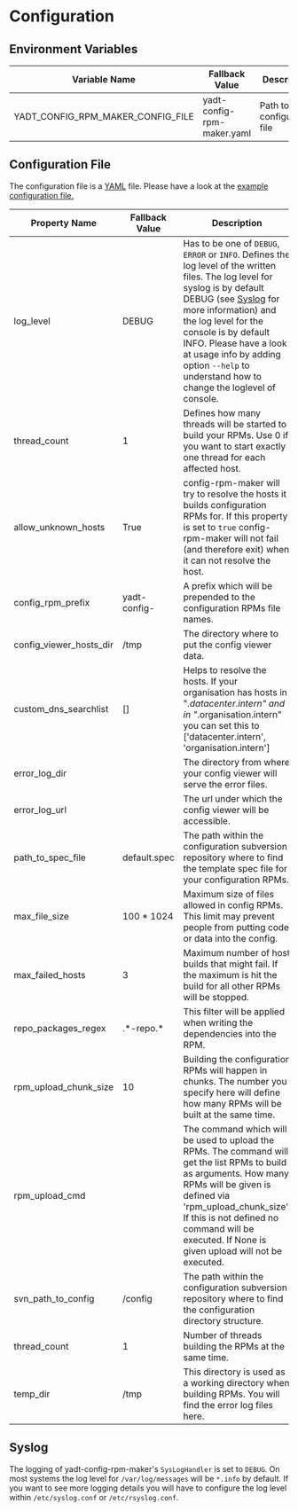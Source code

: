 # Configuration

## Environment Variables

| Variable Name                     | Fallback Value             | Description                |
|-----------------------------------|----------------------------|----------------------------|
| YADT_CONFIG_RPM_MAKER_CONFIG_FILE | yadt-config-rpm-maker.yaml | Path to configuration file |

## Configuration File

The configuration file is a [YAML](http://yaml.org/) file.
Please have a look at the [example configuration file.](https://github.com/yadt/yadt-config-rpm-maker/blob/master/yadt-config-rpm-maker.yaml)

| Property Name           | Fallback Value | Description |
|-------------------------|----------------|-------------|
| log_level               | DEBUG          | Has to be one of `DEBUG`, `ERROR` or `INFO`. Defines the log level of the written files. The log level for syslog is by default DEBUG (see [Syslog](#syslog) for more information) and the log level for the console is by default INFO. Please have a look at usage info by adding option `--help` to understand how to change the loglevel of console.
| thread_count            | 1              | Defines how many threads will be started to build your RPMs. Use 0 if you want to start exactly one thread for each affected host.
| allow_unknown_hosts     | True           | config-rpm-maker will try to resolve the hosts it builds configuration RPMs for. If this property is set to `true` config-rpm-maker will not fail (and therefore exit) when it can not resolve the host.
| config_rpm_prefix       | yadt-config-   | A prefix which will be prepended to the configuration RPMs file names.
| config_viewer_hosts_dir | /tmp           | The directory where to put the config viewer data.
| custom_dns_searchlist   | []             | Helps to resolve the hosts. If your organisation has hosts in "*.datacenter.intern" and in "*.organisation.intern" you can set this to ['datacenter.intern', 'organisation.intern']
| error_log_dir           |                | The directory from where your config viewer will serve the error files.
| error_log_url           |                | The url under which the config viewer will be accessible.
| path_to_spec_file       | default.spec   | The path within the configuration subversion repository where to find the template spec file for your configuration RPMs.
| max_file_size           | 100 * 1024     | Maximum size of files allowed in config RPMs. This limit may prevent people from putting code or data into the config.
| max_failed_hosts        | 3              | Maximum number of host builds that might fail. If the maximum is hit the build for all other RPMs will be stopped.
| repo_packages_regex     | .\*-repo.\*    | This filter will be applied when writing the dependencies into the RPM.
| rpm_upload_chunk_size   | 10             | Building the configuration RPMs will happen in chunks. The number you specify here will define how many RPMs will be built at the same time.
| rpm_upload_cmd          |                | The command which will be used to upload the RPMs. The command will get the list RPMs to build as arguments. How many RPMs will be given is defined via 'rpm_upload_chunk_size'. If this is not defined no command will be executed. If None is given upload will not be executed.
| svn_path_to_config      | /config        | The path within the configuration subversion repository where to find the configuration directory structure.
| thread_count            | 1              | Number of threads building the RPMs at the same time.
| temp_dir                | /tmp           | This directory is used as a working directory when building RPMs. You will find the error log files here.

## Syslog

The logging of yadt-config-rpm-maker's `SysLogHandler` is set to `DEBUG`.
On most systems the log level for `/var/log/messages` will be `*.info` by default.
If you want to see more logging details you will have to configure the log level within
`/etc/syslog.conf` or `/etc/rsyslog.conf`.

